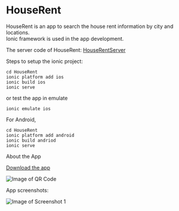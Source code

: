# HouseRent
HouseRent is an app to search the house rent information by city and locations.  
Ionic framework is used in the app development.

The server code of HouseRent: [HouseRentServer](https://github.com/rolai/HouseRentServer)  

Steps to setup the ionic project:       
```
cd HouseRent
ionic platform add ios
ionic build ios
ionic serve
```

or test the app in emulate

```
ionic emulate ios
```

For Android,

```
cd HouseRent
ionic platform add android
ionic build andriod
ionic serve
```

About the App

[Download the app](http://fir.im/vr28)

![Image of QR Code](https://raw.githubusercontent.com/rolai/HouseRent/master/resources/screenshots/qr.png)


App screenshots:

![Image of Screenshot 1](https://raw.githubusercontent.com/rolai/HouseRent/master/resources/screenshots/screenshot_1.png)
